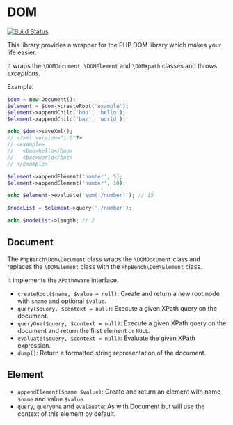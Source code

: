DOM
===

[![Build Status](https://travis-ci.org/phpbench/dom.svg?branch=master)](https://travis-ci.org/phpbench/dom)

This library provides a wrapper for the PHP DOM library which makes your life
easier.

It wraps the `\DOMDocument`, `\DOMElement` and `\DOMXpath` classes and
throws *exceptions*.

Example:

```php
$dom = new Document();
$element = $dom->createRoot('example');
$element->appendChild('boo', 'hello');
$element->appendChild('baz', 'world');

echo $dom->saveXml();
// <?xml version="1.0"?>
// <example>
//   <boo>hello</boo>
//   <baz>world</baz>
// </example>

$element->appendElement('number', 5);
$element->appendElement('number', 10);

echo $element->evaluate('sum(./number)'); // 15

$nodeList = $element->query('./number');

echo $nodeList->length; // 2
```

Document
--------

The `PhpBench\Dom\Document` class wraps the `\DOMDocument` class and replaces the
`\DOMElement` class with the `PhpBench\Dom\Element` class.

It implements the `XPathAware` interface.

- `createRoot($name, $value = null)`: Create and return a new root node with `$name` and optional
  `$value`.
- `query($query, $context = null)`: Execute a given XPath query on the
  document.
- `queryOne($query, $context = null)`: Execute a given XPath query on the
  document and return the first element or `NULL`.
- `evaluate($query, $context = null)`: Evaluate the given XPath expression.
- `dump()`: Return a formatted string representation of the document.

Element
-------

- `appendElement($name $value)`: Create and return an element with name
  `$name` and value `$value`.
- `query`, `queryOne` and `evalauate`: As with Document but will use the context of this element by
  default.
